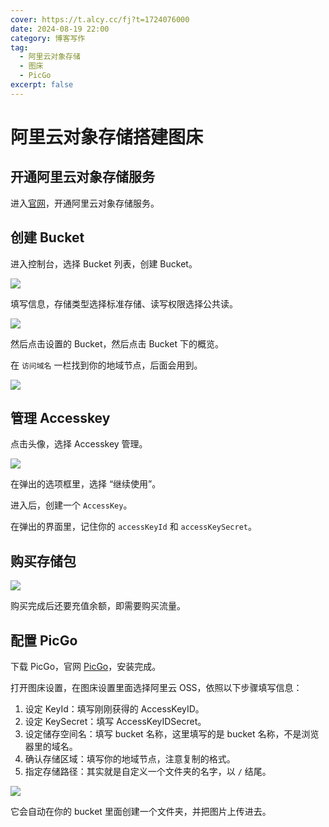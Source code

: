 ```yaml
---
cover: https://t.alcy.cc/fj?t=1724076000
date: 2024-08-19 22:00
category: 博客写作
tag: 
  - 阿里云对象存储
  - 图床
  - PicGo
excerpt: false
---
```


# 阿里云对象存储搭建图床

## 开通阿里云对象存储服务

进入[官网](https://www.aliyun.com/product/oss)，开通阿里云对象存储服务。

## 创建 Bucket

进入控制台，选择 Bucket 列表，创建 Bucket。

![](https://happier-blog.oss-cn-qingdao.aliyuncs.com/SoftwareTool/%E9%98%BF%E9%87%8C%E4%BA%91%E5%AF%B9%E8%B1%A1%E5%AD%98%E5%82%A8%E6%90%AD%E5%BB%BA%E5%9B%BE%E5%BA%8A01.jpg)

填写信息，存储类型选择标准存储、读写权限选择公共读。

![](https://happier-blog.oss-cn-qingdao.aliyuncs.com/SoftwareTool/%E9%98%BF%E9%87%8C%E4%BA%91%E5%AF%B9%E8%B1%A1%E5%AD%98%E5%82%A8%E6%90%AD%E5%BB%BA%E5%9B%BE%E5%BA%8A02.jpg)

然后点击设置的 Bucket，然后点击 Bucket 下的概览。

在 `访问域名` 一栏找到你的地域节点，后面会用到。

![](https://happier-blog.oss-cn-qingdao.aliyuncs.com/SoftwareTool/%E9%98%BF%E9%87%8C%E4%BA%91%E5%AF%B9%E8%B1%A1%E5%AD%98%E5%82%A8%E6%90%AD%E5%BB%BA%E5%9B%BE%E5%BA%8A03.jpg)

## 管理 Accesskey

点击头像，选择 Accesskey 管理。

![](https://happier-blog.oss-cn-qingdao.aliyuncs.com/SoftwareTool/%E9%98%BF%E9%87%8C%E4%BA%91%E5%AF%B9%E8%B1%A1%E5%AD%98%E5%82%A8%E6%90%AD%E5%BB%BA%E5%9B%BE%E5%BA%8A04.jpg)

在弹出的选项框里，选择 “继续使用”。

进入后，创建一个 `AccessKey`。

在弹出的界面里，记住你的 `accessKeyId` 和 `accessKeySecret`。

## 购买存储包

![](https://happier-blog.oss-cn-qingdao.aliyuncs.com/SoftwareTool/%E9%98%BF%E9%87%8C%E4%BA%91%E5%AF%B9%E8%B1%A1%E5%AD%98%E5%82%A8%E6%90%AD%E5%BB%BA%E5%9B%BE%E5%BA%8A05.jpg)

购买完成后还要充值余额，即需要购买流量。

## 配置 PicGo
下载 PicGo，官网 [PicGo](https://molunerfinn.com/PicGo/)，安装完成。

打开图床设置，在图床设置里面选择阿里云 OSS，依照以下步骤填写信息：

1. 设定 KeyId：填写刚刚获得的 AccessKeyID。
2. 设定 KeySecret：填写 AccessKeyIDSecret。
3. 设定储存空间名：填写 bucket 名称，这里填写的是 bucket 名称，不是浏览器里的域名。
4. 确认存储区域：填写你的地域节点，注意复制的格式。
5. 指定存储路径：其实就是自定义一个文件夹的名字，以 `/` 结尾。

![](https://happier-blog.oss-cn-qingdao.aliyuncs.com/SoftwareTool/%E9%98%BF%E9%87%8C%E4%BA%91%E5%AF%B9%E8%B1%A1%E5%AD%98%E5%82%A8%E6%90%AD%E5%BB%BA%E5%9B%BE%E5%BA%8A06.jpg)

它会自动在你的 bucket 里面创建一个文件夹，并把图片上传进去。
